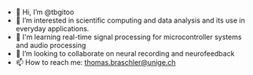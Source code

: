 - 👋 Hi, I’m @tbgitoo
- 👀 I’m interested in scientific computing and data analysis and its use in everyday applications.
- 🌱 I'm learning real-time signal processing for microcontroller systems and audio processing
- 💞️ I’m looking to collaborate on neural recording and neurofeedback
- 📫 How to reach me: thomas.braschler@unige.ch

<!---
tbgitoo/tbgitoo is a ✨ special ✨ repository because its `README.md` (this file) appears on your GitHub profile.
You can click the Preview link to take a look at your changes.
--->
